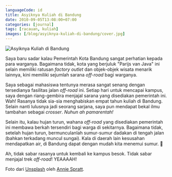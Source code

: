 ```yaml
---
languageCode: id
title: Asyiknya Kuliah di Bandung
date: 2010-09-05T13:08:00+07:00
categories: [journal]
tags: [racauan, kuliah]
images: [/blog/asyiknya-kuliah-di-bandung/cover.jpg]
---
```

![Asyiknya Kuliah di Bandung](cover.jpg)

Saya baru sadar kalau Pemerintah Kota Bandung sangat perhatian kepada para warganya. Bagaimana tidak, kota yang berjuluk "Parijs van Java" ini selain memiliki ratusan *factory outlet* dan objek-objek wisata menarik lainnya, kini memiliki sejumlah sarana *off-road* bagi warganya.

Saya sebagai mahasiswa tentunya merasa sangat senang dengan tersedianya fasilitas jalan *off-road* ini. Setiap hari untuk mencapai kampus, saya dengan riang-gembira menjajal sarana yang disediakan pemerintah ini. Wah! Rasanya tidak sia-sia menghabiskan empat tahun kuliah di Bandung. Selain nanti lulusnya jadi seorang sarjana, saya pun mendapat bekal ilmu tambahan sebagai *crosser*. *Nuhun ah pamarentah!*

Selain itu, kalau hujan turun, wahana *off-road* yang disediakan pemerintah ini membawa berkah tersendiri bagi warga di sekitarnya. Bagaimana tidak, setelah hujan turun, bermunculanlah sumur-sumur dadakan di tengah jalan (bahkan terkadang muncul sungai). Kala di daerah lain kesusahan mendapatkan air, di Bandung dapat dengan mudah kita menemui sumur. 🙂

Ah, tidak sabar rasanya untuk kembali ke kampus besok. Tidak sabar menjajal trek *off-road*! YEAAAAH!

Foto dari [Unsplash](https://unsplash.com/photos/Qq8d7y2xcq8) oleh [Annie Spratt](https://unsplash.com/@anniespratt).

